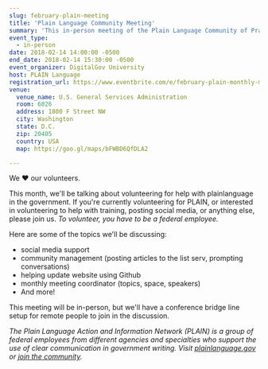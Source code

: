 ```yaml
---
slug: february-plain-meeting
title: 'Plain Language Community Meeting'
summary: 'This in-person meeting of the Plain Language Community of Practice will focus on volunteers.'
event_type: 
  - in-person
date: 2018-02-14 14:00:00 -0500
end_date: 2018-02-14 15:30:00 -0500
event_organizer: DigitalGov University
host: PLAIN Language
registration_url: https://www.eventbrite.com/e/february-plain-monthly-meeting-registration-42365715997
venue:
  venue_name: U.S. General Services Administration
  room: 6026
  address: 1800 F Street NW
  city: Washington
  state: D.C.
  zip: 20405
  country: USA
  map: https://goo.gl/maps/bFWBD6QfDLA2

---
```


We :heart: our volunteers.

This month, we'll be talking about volunteering for help with plainlanguage in the government.
If you're currently volunteering for PLAIN, or interested in volunteering to help with training, posting social media, or anything else, please join us.  _To volunteer, you have to be a federal employee._

Here are some of the topics we'll be discussing:

- social media support
- community management (posting articles to the list serv, prompting conversations)
- helping update website using Github
- monthly meeting coordinator (topics, space, speakers)
- And more!

This meeting will be in-person, but we'll have a conference bridge line setup for remote people to join in the discussion.

_The Plain Language Action and Information Network (PLAIN) is a group of federal employees from different agencies and specialties who support the use of clear communication in government writing. Visit [plainlanguage.gov](https://www.plainlanguage.gov/) or [join the community](https://www.digitalgov.gov/communities/plain-language/)._
